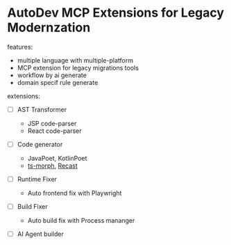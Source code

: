 # AutoDev MCP Extensions for Legacy Modernzation

features:

- multiple language with multiple-platform
- MCP extension for legacy migrations tools
- workflow by ai generate
- domain specif rule generate

extensions:

- [ ] AST Transformer
    - JSP code-parser
    - React code-parser
- [ ] Code generator
    - JavaPoet, KotlinPoet
    - [ts-morph](https://github.com/dsherret/ts-morph), [Recast](https://github.com/benjamn/recast)
- [ ] Runtime Fixer
    - Auto frontend fix with Playwright
- [ ] Build Fixer
    - Auto build fix with Process mananger
- [ ] AI Agent builder 

